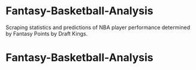 # Fantasy-Basketball-Analysis

Scraping statistics and predictions of NBA player performance determined by Fantasy Points by Draft Kings. 

# Fantasy-Basketball-Analysis
